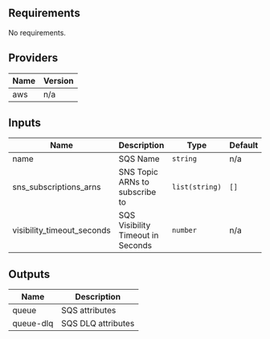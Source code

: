 ## Requirements

No requirements.

## Providers

| Name | Version |
|------|---------|
| aws | n/a |

## Inputs

| Name | Description | Type | Default | Required |
|------|-------------|------|---------|:--------:|
| name | SQS Name | `string` | n/a | yes |
| sns\_subscriptions\_arns | SNS Topic ARNs to subscribe to | `list(string)` | `[]` | no |
| visibility\_timeout\_seconds | SQS Visibility Timeout in Seconds | `number` | n/a | yes |

## Outputs

| Name | Description |
|------|-------------|
| queue | SQS attributes |
| queue-dlq | SQS DLQ attributes |
